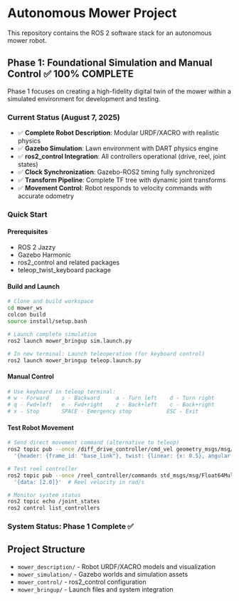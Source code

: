 # Autonomous Mower Project

This repository contains the ROS 2 software stack for an autonomous mower robot.

## Phase 1: Foundational Simulation and Manual Control ✅ **100% COMPLETE**

Phase 1 focuses on creating a high-fidelity digital twin of the mower within a simulated environment for development and testing.

### **Current Status (August 7, 2025)**
- ✅ **Complete Robot Description**: Modular URDF/XACRO with realistic physics
- ✅ **Gazebo Simulation**: Lawn environment with DART physics engine  
- ✅ **ros2_control Integration**: All controllers operational (drive, reel, joint states)
- ✅ **Clock Synchronization**: Gazebo-ROS2 timing fully synchronized
- ✅ **Transform Pipeline**: Complete TF tree with dynamic joint transforms
- ✅ **Movement Control**: Robot responds to velocity commands with accurate odometry

### **Quick Start**

#### Prerequisites
- ROS 2 Jazzy
- Gazebo Harmonic  
- ros2_control and related packages
- teleop_twist_keyboard package

#### Build and Launch
```bash
# Clone and build workspace
cd mower_ws
colcon build
source install/setup.bash

# Launch complete simulation
ros2 launch mower_bringup sim.launch.py

# In new terminal: Launch teleoperation (for keyboard control)
ros2 launch mower_bringup teleop.launch.py
```

#### Manual Control
```bash
# Use keyboard in teleop terminal:
# w - Forward    s - Backward     a - Turn left    d - Turn right
# q - Fwd+left   e - Fwd+right    z - Back+left    c - Back+right
# x - Stop       SPACE - Emergency stop           ESC - Exit
```

#### Test Robot Movement
```bash
# Send direct movement command (alternative to teleop)
ros2 topic pub --once /diff_drive_controller/cmd_vel geometry_msgs/msg/TwistStamped \
  '{header: {frame_id: "base_link"}, twist: {linear: {x: 0.5}, angular: {z: 0.5}}}'

# Test reel controller
ros2 topic pub --once /reel_controller/commands std_msgs/msg/Float64MultiArray \
  '{data: [2.0]}'  # Reel velocity in rad/s

# Monitor system status
ros2 topic echo /joint_states
ros2 control list_controllers
```

### **System Status: Phase 1 Complete ✅**

## Project Structure

- `mower_description/` - Robot URDF/XACRO models and visualization
- `mower_simulation/` - Gazebo worlds and simulation assets  
- `mower_control/` - ros2_control configuration
- `mower_bringup/` - Launch files and system integration
